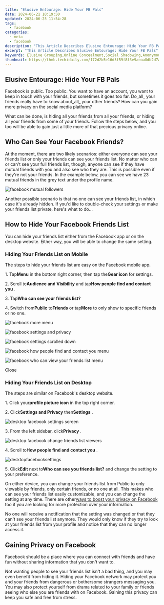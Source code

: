 ```yaml
---
title: "Elusive Entourage: Hide Your FB Pals"
date: 2024-06-21 10:19:50
updated: 2024-06-23 11:54:28
tags:
  - facebook
categories:
  - meta
  - facebook
description: "This Article Describes Elusive Entourage: Hide Your FB Pals"
excerpt: "This Article Describes Elusive Entourage: Hide Your FB Pals"
keywords: Elusive Grouping,Online Concealment,Social Shadowing,Anonymous Friends,Hidden Circle,FB Peer Pockets,Discreet Socialites
thumbnail: https://thmb.techidaily.com/172d2b5e16d3f59f8f3e9aeaa8db2d7a1dcd42c1282454326ca1c10c6fe01b75.jpg
---
```


## Elusive Entourage: Hide Your FB Pals

 Facebook is public. Too public. You want to have an account, you want to keep in touch with your friends, but sometimes it goes too far. Do_all_ your friends really have to know about_all_ your other friends? How can you gain more privacy on the social media platform?

 What can be done, is hiding all your friends from all your friends, or hiding all your friends from some of your friends. Follow the steps below, and you too will be able to gain just a little more of that precious privacy online.

## Who Can See Your Facebook Friends?

 At the moment, there are two likely scenarios: either everyone can see your friends list or only your friends can see your friends list. No matter who can or can't see your full friends list, though, anyone can see if they have mutual friends with you and also see who they are. This is possible even if they're not your friends. In the example below, you can see we have 23 mutual friends in the grey text under the profile name.

![facebook mutual followers](https://static1.makeuseofimages.com/wordpress/wp-content/uploads/2022/10/facebook-mutual-followers.jpg)

 Another possible scenario is that no one can see your friends list, in which case it's already hidden. If you'd like to double-check your settings or make your friends list private, here's what to do...

## How to Hide Your Facebook Friends List

 You can hide your friends list either from the Facebook app or on the desktop website. Either way, you will be able to change the same setting.

### Hiding Your Friends List on Mobile

 The steps to hide your friends list are easy on the Facebook mobile app.

 1\. Tap**Menu** in the bottom right corner, then tap the**Gear icon** for settings.

 2\. Scroll to**Audience and Visibility** and tap**How people find and contact you** .

 3\. Tap**Who can see your friends list?**

 4\. Switch from**Public** to**Friends** or tap**More** to only show to specific friends or no one.

![facebook more menu](https://static1.makeuseofimages.com/wordpress/wp-content/uploads/2022/10/facebook-more-menu.jpeg)

![facebook settings and privacy](https://static1.makeuseofimages.com/wordpress/wp-content/uploads/2022/10/facebook-settings-and-privacy.jpeg)

![facebook settings scrolled down](https://static1.makeuseofimages.com/wordpress/wp-content/uploads/2022/10/facebook-settings-scrolled-down.jpeg)

![facebook how people find and contact you menu](https://static1.makeuseofimages.com/wordpress/wp-content/uploads/2022/10/facebook-how-people-find-and-contact-you-menu.jpeg)

![facebook who can view your friends list menu](https://static1.makeuseofimages.com/wordpress/wp-content/uploads/2022/10/facebook-who-can-view-your-friends-list-menu.jpeg)

Close

### Hiding Your Friends List on Desktop

The steps are similar on Facebook's desktop website.

 1\. Click your**profile picture icon** in the top right corner.

 2\. Click**Settings and Privacy** then**Settings** .

![desktop facebook settings screen](https://static1.makeuseofimages.com/wordpress/wp-content/uploads/2022/10/desktop-facebook-settings-screen.jpeg)

 3\. From the left sidebar, click**Privacy** .

![desktop facebook change friends list viewers](https://static1.makeuseofimages.com/wordpress/wp-content/uploads/2022/10/desktop-facebook-change-friends-list-viewers.jpeg)

 4\. Scroll to**How people find and contact you** .

![desktopfacebooksettings](https://static1.makeuseofimages.com/wordpress/wp-content/uploads/2022/10/desktopfacebooksettings.jpeg)

 5\. Click**Edit** next to**Who can see you friends list?** and change the setting to your preference.

 On either device, you can change your friends list from Public to only viewable by friends, only certain friends, or no one at all. This makes who can see your friends list easily customizable, and you can change the setting at any time. There are other[ways to boost your privacy on Facebook](https://www.makeuseof.com/facebook-privacy-and-security-checklist/) too if you are looking for more protection over your information.

 No one will receive a notification that the setting was changed or that they can't see your friends list anymore. They would only know if they try to look at your friends list from your profile and notice that they can no longer access it.

## Gaining Privacy on Facebook

 Facebook should be a place where you can connect with friends and have fun without sharing information that you don't want to.

 Not wanting people to see your friends list isn't a bad thing, and you may even benefit from hiding it. Hiding your Facebook network may protect you and your friends from dangerous or bothersome strangers messaging you. You may also protect yourself from drama related to your family or friends seeing who else you are friends with on Facebook. Gaining this privacy can keep you safe and free from stress.


<ins class="adsbygoogle"
     style="display:block"
     data-ad-format="autorelaxed"
     data-ad-client="ca-pub-7571918770474297"
     data-ad-slot="1223367746"></ins>



<ins class="adsbygoogle"
     style="display:block"
     data-ad-client="ca-pub-7571918770474297"
     data-ad-slot="8358498916"
     data-ad-format="auto"
     data-full-width-responsive="true"></ins>
